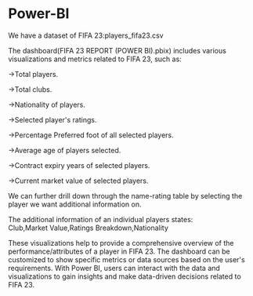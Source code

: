 # Power-BI

We have a dataset of FIFA 23:players_fifa23.csv

The dashboard(FIFA 23 REPORT (POWER BI).pbix) includes various visualizations and metrics related to FIFA 23, such as:

->Total players.

->Total clubs.

->Nationality of players.

->Selected player's ratings.

->Percentage Preferred foot of all selected players.

->Average age of players selected.

->Contract expiry years of selected players.

->Current market value of selected players.

We can further drill down through the name-rating table by selecting the player we want additional information on.

The additional information of an individual players states:  
Club,Market Value,Ratings Breakdown,Nationality

These visualizations help to provide a comprehensive overview of the performance/attributes of a player in FIFA 23. The dashboard can be customized to show specific metrics or data sources based on the user's requirements. With Power BI, users can interact with the data and visualizations to gain insights and make data-driven decisions related to FIFA 23.
